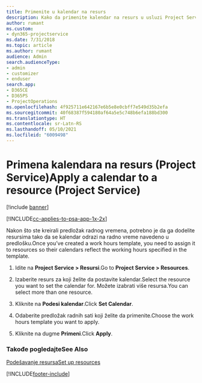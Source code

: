 ```yaml
---
title: Primenite u kalendar na resurs
description: Kako da primenite kalendar na resurs u usluzi Project Service
author: rumant
ms.custom:
- dyn365-projectservice
ms.date: 7/31/2018
ms.topic: article
ms.author: rumant
audience: Admin
search.audienceType:
- admin
- customizer
- enduser
search.app:
- D365CE
- D365PS
- ProjectOperations
ms.openlocfilehash: 4f925711e642167e6b5e8e0cbff7e549d35b2efa
ms.sourcegitcommit: 40f68387f594180af64a5e5c748b6efa188bd300
ms.translationtype: HT
ms.contentlocale: sr-Latn-RS
ms.lasthandoff: 05/10/2021
ms.locfileid: "6009498"
---
```

# <a name="apply-a-calendar-to-a-resource-project-service"></a><span data-ttu-id="1c3e6-103">Primena kalendara na resurs (Project Service)</span><span class="sxs-lookup"><span data-stu-id="1c3e6-103">Apply a calendar to a resource (Project Service)</span></span>

[!include [banner](../includes/psa-now-project-operations.md)]

[!INCLUDE[cc-applies-to-psa-app-1x-2x](../includes/cc-applies-to-psa-app-1x-2x.md)]

<span data-ttu-id="1c3e6-104">Nakon što ste kreirali predložak radnog vremena, potrebno je da ga dodelite resursima tako da se kalendar odrazi na radno vreme navedeno u predlošku.</span><span class="sxs-lookup"><span data-stu-id="1c3e6-104">Once you’ve created a work hours template, you need to assign it to resources so their calendars reflect the working hours specified in the template.</span></span>  
  
1.  <span data-ttu-id="1c3e6-105">Idite na **Project Service > Resursi**.</span><span class="sxs-lookup"><span data-stu-id="1c3e6-105">Go to **Project Service > Resources**.</span></span>  
  
2.  <span data-ttu-id="1c3e6-106">Izaberite resurs za koji želite da postavite kalendar.</span><span class="sxs-lookup"><span data-stu-id="1c3e6-106">Select the resource you want to set the calendar for.</span></span> <span data-ttu-id="1c3e6-107">Možete izabrati više resursa.</span><span class="sxs-lookup"><span data-stu-id="1c3e6-107">You can select more than one resource.</span></span>  
  
3.  <span data-ttu-id="1c3e6-108">Kliknite na **Podesi kalendar**.</span><span class="sxs-lookup"><span data-stu-id="1c3e6-108">Click **Set Calendar**.</span></span>  
  
4.  <span data-ttu-id="1c3e6-109">Odaberite predložak radnih sati koji želite da primenite.</span><span class="sxs-lookup"><span data-stu-id="1c3e6-109">Choose the work hours template you want to apply.</span></span>  
  
5.  <span data-ttu-id="1c3e6-110">Kliknite na dugme **Primeni**.</span><span class="sxs-lookup"><span data-stu-id="1c3e6-110">Click **Apply**.</span></span>  
  
### <a name="see-also"></a><span data-ttu-id="1c3e6-111">Takođe pogledajte</span><span class="sxs-lookup"><span data-stu-id="1c3e6-111">See Also</span></span>  
 [<span data-ttu-id="1c3e6-112">Podešavanje resursa</span><span class="sxs-lookup"><span data-stu-id="1c3e6-112">Set up resources</span></span>](../psa/set-up-resources.md)


[!INCLUDE[footer-include](../includes/footer-banner.md)]